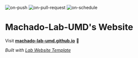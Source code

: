 
  ![on-push](../../actions/workflows/on-push.yaml/badge.svg)
  ![on-pull-request](../../actions/workflows/on-pull-request.yaml/badge.svg)
  ![on-schedule](../../actions/workflows/on-schedule.yaml/badge.svg)

  # Machado-Lab-UMD's Website

  Visit **[machado-lab-umd.github.io](https://machado-lab-umd.github.io)** 🚀

  _Built with [Lab Website Template](https://greene-lab.gitbook.io/lab-website-template-docs)_
